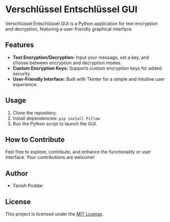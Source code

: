 # Verschlüssel Entschlüssel GUI

Verschlüssel Entschlüssel GUI is a Python application for text encryption and decryption, featuring a user-friendly graphical interface.

## Features
- **Text Encryption/Decryption:** Input your message, set a key, and choose between encryption and decryption modes.
- **Custom Encryption Keys:** Supports custom encryption keys for added security.
- **User-Friendly Interface:** Built with Tkinter for a simple and intuitive user experience.

## Usage
1. Clone the repository.
2. Install dependencies: `pip install Pillow`
3. Run the Python script to launch the GUI.

## How to Contribute
Feel free to explore, contribute, and enhance the functionality or user interface. Your contributions are welcome!

## Author
- Tanish Poddar


## License
This project is licensed under the [MIT License](LICENSE).
